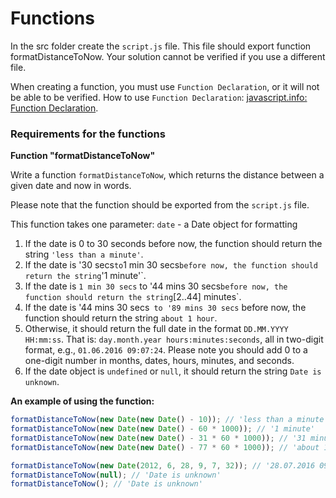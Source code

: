 # Functions

In the src folder create the `script.js` file. This file should export function formatDistanceToNow. Your solution cannot be verified if you use a different file.

When creating a function, you must use `Function Declaration`, or it will not be able to be verified. How to use `Function Declaration`: [javascript.info: Function Declaration](https://javascript.info/function-basics#function-declaration).

### Requirements for the functions

**Function "formatDistanceToNow"**

Write a function `formatDistanceToNow`, which returns the distance between a given date and now in words.

Please note that the function should be exported from the `script.js` file.

This function takes one parameter:
`date` - a Date object for formatting

1. If the date is 0 to 30 seconds before now, the function should return the string `'less than a minute'`.
2. If the date is '30 secs`to`1 min 30 secs`before now, the function should return the string`'1 minute'`.
3. If the date is `1 min 30 secs` to '44 mins 30 secs`before now, the function should return the string`[2..44] minutes`.
4. If the date is '44 mins 30 secs` to '89 mins 30 secs` before now, the function should return the string `about 1 hour`.
5. Otherwise, it should return the full date in the format `DD.MM.YYYY HH:mm:ss`. That is: `day.month.year hours:minutes:seconds`, all in two-digit format, e.g., `01.06.2016 09:07:24`. Please note you should add 0 to a one-digit number in months, dates, hours, minutes, and seconds.
6. If the date object is `undefined` or `null`, it should return the string `Date is unknown`.

**An example of using the function:**

```js
formatDistanceToNow(new Date(new Date() - 10)); // 'less than a minute'
formatDistanceToNow(new Date(new Date() - 60 * 1000)); // '1 minute'
formatDistanceToNow(new Date(new Date() - 31 * 60 * 1000)); // '31 minutes'
formatDistanceToNow(new Date(new Date() - 77 * 60 * 1000)); // 'about 1 hour'

formatDistanceToNow(new Date(2012, 6, 28, 9, 7, 32)); // '28.07.2016 09:07:32'
formatDistanceToNow(null); // 'Date is unknown'
formatDistanceToNow(); // 'Date is unknown'
```

